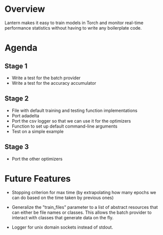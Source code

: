 # Overview

Lantern makes it easy to train models in Torch and monitor real-time performance
statistics without having to write any boilerplate code.

# Agenda

## Stage 1
- Write a test for the batch provider
- Write a test for the accuracy accumulator

## Stage 2
- File with default training and testing function implementations
- Port adadelta
- Port the csv logger so that we can use it for the optimizers
- Function to set up default command-line arguments
- Test on a simple example

## Stage 3
- Port the other optimizers

# Future Features

- Stopping criterion for max time (by extrapolating how many epochs we can do
  based on the time taken by previous ones)

- Generalize the "train_files" parameter to a list of abstract resources that
  can either be file names or classes. This allows the batch provider to
  interact with classes that generate data on the fly.

- Logger for unix domain sockets instead of stdout.
